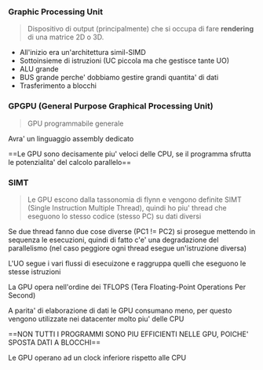 ### Graphic Processing Unit
>Dispositivo di output (principalmente) che si occupa di fare **rendering** di una matrice 2D o 3D.

- All'inizio era un'architettura simil-SIMD
- Sottoinsieme di istruzioni (UC piccola ma che gestisce tante UO)
- ALU grande
- BUS grande perche' dobbiamo gestire grandi quantita' di dati
- Trasferimento a blocchi

### GPGPU (General Purpose Graphical Processing Unit)
>GPU programmabile generale

Avra' un linguaggio assembly dedicato

==Le GPU sono decisamente piu' veloci delle CPU, se il programma sfrutta le potenzialita' del calcolo parallelo==

### SIMT
>Le GPU escono dalla tassonomia di flynn e vengono definite SIMT (Single Instruction Multiple Thread), quindi ho piu' thread che eseguono lo stesso codice (stesso PC) su dati diversi

Se due thread fanno due cose diverse (PC1 != PC2) si prosegue mettendo in sequenza le esecuzioni, quindi di fatto c'e' una degradazione del parallelismo (nel caso peggiore ogni thread esegue un'istruzione diversa)

L'UO segue i vari flussi di esecuizone e raggruppa quelli che eseguono le stesse istruzioni

La GPU opera nell'ordine dei TFLOPS (Tera Floating-Point Operations Per Second)

A parita' di elaborazione di dati le GPU consumano meno, per questo vengono utilizzate nei datacenter molto piu' delle CPU

==NON TUTTI I PROGRAMMI SONO PIU EFFICIENTI NELLE GPU, POICHE' SPOSTA DATI A BLOCCHI== 

Le GPU operano ad un clock inferiore rispetto alle CPU